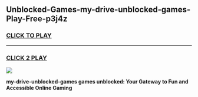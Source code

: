 
## Unblocked-Games-my-drive-unblocked-games-Play-Free-p3j4z
<h3>
<a href="https://premium76.site?title=my-drive-unblocked-games&ref=23A">CLICK TO PLAY</a></h3>
<hr>

<h3>
<a href="https://premium76.site?title=my-drive-unblocked-games&ref=23A">CLICK 2 PLAY</a>
  
</h3>

<a href="https://premium76.site?title=my-drive-unblocked-games&ref=23A"><img src="https://clearcache.store/games.png"></a>


**my-drive-unblocked-games games unblocked: Your Gateway to Fun and Accessible Online Gaming**
